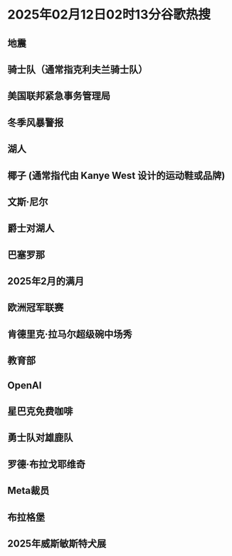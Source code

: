 # 2025年02月12日02时13分谷歌热搜

## 地震

## 骑士队（通常指克利夫兰骑士队）

## 美国联邦紧急事务管理局

## 冬季风暴警报

## 湖人

## 椰子 (通常指代由 Kanye West 设计的运动鞋或品牌)

## 文斯·尼尔

## 爵士对湖人

## 巴塞罗那

## 2025年2月的满月

## 欧洲冠军联赛

## 肯德里克·拉马尔超级碗中场秀

## 教育部

## OpenAI

## 星巴克免费咖啡

## 勇士队对雄鹿队

## 罗德·布拉戈耶维奇

## Meta裁员

## 布拉格堡

## 2025年威斯敏斯特犬展

